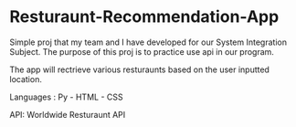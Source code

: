 # Resturaunt-Recommendation-App

Simple proj that my team and I have developed for our System Integration Subject. The purpose of this proj is to practice use api in our program.

The app will rectrieve various resturaunts based on the user inputted location.

Languages : Py - HTML - CSS

API: Worldwide Resturaunt API
